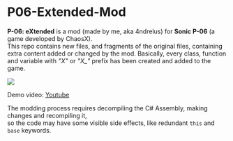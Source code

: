 # P06-Extended-Mod
<p><b>P-06: eXtended</b> is a mod (made by me, aka 4ndrelus) for <b>Sonic P-06</b> (a game developed by ChaosX). <br/>
This repo contains new files, and fragments of the original files, containing extra content added or changed by the mod. 
Basically, every class, function and variable with <i>"X"</i> or <i>"X_"</i> prefix has been created and added to the game. </p>
<image src="https://user-images.githubusercontent.com/64368904/212337691-a8486d1a-a3d2-43a2-8296-800dc5d21f92.png" />

<p>Demo video: <a href="https://youtu.be/bUYLfmtYh9E">Youtube</a></p>
<foot>The modding process requires decompiling the C# Assembly, making changes and recompiling it, <br/>so the code may have some visible side effects, like redundant <code>this</code> and <code>base</code> keywords.</foot>
